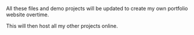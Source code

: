 All these files and demo projects will be updated to create my own portfolio website overtime.

This will then host all my other projects online.
